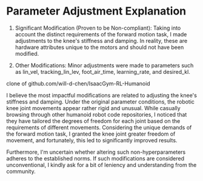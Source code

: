 # Parameter Adjustment Explanation #
1. Significant Modification (Proven to be Non-compliant): Taking into account the distinct requirements of the forward motion task, I made adjustments to the knee's stiffness and damping. In reality, these are hardware attributes unique to the motors and should not have been modified.

2. Other Modifications: Minor adjustments were made to parameters such as lin_vel, tracking_lin_lev, foot_air_time, learning_rate, and desired_kl.

clone of github.com/will-d-chen/IsaacGym-RL-Humanoid

I believe the most impactful modifications are related to adjusting the knee's stiffness and damping. Under the original parameter conditions, the robotic knee joint movements appear rather rigid and unusual. While casually browsing through other humanoid robot code repositories, I noticed that they have tailored the degrees of freedom for each joint based on the requirements of different movements. Considering the unique demands of the forward motion task, I granted the knee joint greater freedom of movement, and fortunately, this led to significantly improved results.

Furthermore, I'm uncertain whether altering such non-hyperparameters adheres to the established norms. If such modifications are considered unconventional, I kindly ask for a bit of leniency and understanding from the community.
